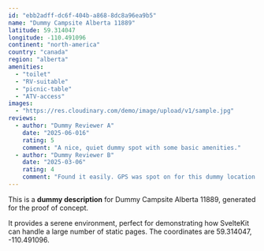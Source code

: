 ```yaml
---
id: "ebb2adff-dc6f-404b-a868-8dc8a96ea9b5"
name: "Dummy Campsite Alberta 11889"
latitude: 59.314047
longitude: -110.491096
continent: "north-america"
country: "canada"
region: "alberta"
amenities:
  - "toilet"
  - "RV-suitable"
  - "picnic-table"
  - "ATV-access"
images:
  - "https://res.cloudinary.com/demo/image/upload/v1/sample.jpg"
reviews:
  - author: "Dummy Reviewer A"
    date: "2025-06-016"
    rating: 5
    comment: "A nice, quiet dummy spot with some basic amenities."
  - author: "Dummy Reviewer B"
    date: "2025-03-06"
    rating: 4
    comment: "Found it easily. GPS was spot on for this dummy location."
---
```


This is a **dummy description** for Dummy Campsite Alberta 11889, generated for the proof of concept.

It provides a serene environment, perfect for demonstrating how SvelteKit can handle a large number of static pages. The coordinates are 59.314047, -110.491096.
